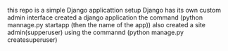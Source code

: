 this repo is a simple Django applicattion setup
Django has its own custom admin interface
created a django application the command (python mannage.py startapp (then the name of the app))
also created a site admin(supperuser) using the commannd (python manage.py createsuperuser)
